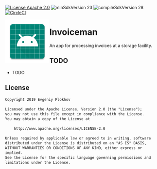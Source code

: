 [![License Apache 2.0](https://img.shields.io/badge/License-Apache%202.0-blue.svg?style=true)](http://www.apache.org/licenses/LICENSE-2.0)
![minSdkVersion 23](https://img.shields.io/badge/minSdkVersion-21-red.svg?style=true)
![compileSdkVersion 28](https://img.shields.io/badge/compileSdkVersion-28-blueviolet.svg?style=true)
[![CircleCI](https://circleci.com/gh/Twinsen81/Invoiceman.svg?style=svg)](https://circleci.com/gh/Twinsen81/Invoiceman)

<img alt="Icon" src="app/src/main/res/mipmap-xxhdpi/ic_launcher.png?raw=true" align="left" hspace="1" vspace="1">

# Invoiceman

An app for processing invoices at a storage facility. 
<BR/>

## TODO

* TODO

## License

    Copyright 2019 Evgeniy Plokhov

    Licensed under the Apache License, Version 2.0 (the "License");
    you may not use this file except in compliance with the License.
    You may obtain a copy of the License at

        http://www.apache.org/licenses/LICENSE-2.0

    Unless required by applicable law or agreed to in writing, software
    distributed under the License is distributed on an "AS IS" BASIS,
    WITHOUT WARRANTIES OR CONDITIONS OF ANY KIND, either express or implied.
    See the License for the specific language governing permissions and
    limitations under the License.
